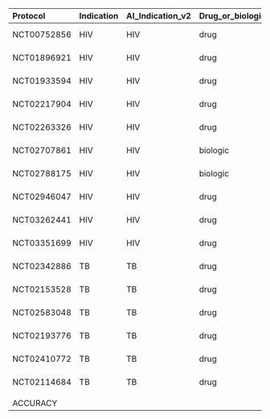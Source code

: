 | Protocol    | Indication   | AI_Indication_v2   | Drug_or_biologic   | Test_article                    | Pages   | AI_phase   | AI_phase_v2   | Rev_phase   | AI_SAP   | AI_SAP_v2   | Rev_SAP      | CTGov_SAP   | AI_effect   | AI_effect_v2   | Rev_effect     | AI_N   | AI_N_v2   | Rev_N   | CTGov_N   | AI_sim   | AI_sim_v2   | Rev_sim   | AI_risk   | Rev_risk   | Rev_arms   | AI_arms_v2   | Rev_countries                                   | AI_countries_v2   | CTGov_countries                                 | is_country_exact_match   | is_country_approximate_match   |
|:------------|:-------------|:-------------------|:-------------------|:--------------------------------|:--------|:-----------|:--------------|:------------|:---------|:------------|:-------------|:------------|:------------|:---------------|:---------------|:-------|:----------|:--------|:----------|:---------|:------------|:----------|:----------|:-----------|:-----------|:-------------|:------------------------------------------------|:------------------|:------------------------------------------------|:-------------------------|:-------------------------------|
| NCT00752856 | HIV          | HIV                | drug               | raltegravir_lopinavir_ritonavir | 57      | 1          | 2.0           | 2           | no       | 1           | 3pp in prot  | 1           | yes         | 1              | yes Sec. 9.3   | 50     | 50        | 51      | 51.0      | no       | 0           | no        | high      | high       | 2          | 2            | US                                              | CA,US             | US                                              | 0                        | 0                              |
| NCT01896921 | HIV          | HIV                | drug               | maraviroc_integrase_inhib       | 29      | 3          | 3.0           | 3           | no       | 1           | 0.5p in prot | 1           | no          | 0              | no             | 44     | 30        | 30      | 7.0       | no       | 0           | no        | high      | high       | 1          | 1            | US                                              | US                | US                                              | 1                        | 1                              |
| NCT01933594 | HIV          | HIV                | drug               | romidepsin                      | 140     | 1          | 1.5           | 1/2         | no       | 1           | 9pp in prot  | 0           | no          | 1              | yes Sec. 9.4.2 | 60     | 60        | 59      | 59.0      | no       | 0           | no        | high      | low        | 8          | 3            | US                                              | US,XX             | US                                              | 0                        | 0                              |
| NCT02217904 | HIV          | HIV                | drug               | islatravir                      | 114     | 1          | 1.0           | 1           | yes      | 0           | 4pp in prot  | 1           | no          | 1              | yes Sec. 8.1ff | 42     | 42        | 30      | 30.0      | no       | 0           | no        | med       | low        | 1          | 1            | DE                                              | CA,US,XX          | DE                                              | 0                        | 0                              |
| NCT02263326 | HIV          | HIV                | drug               | dolutegravir_lamivudin          | 47      | 0          | 2.0           | 3           | no       | 1           | 2pp in prot  | 1           | yes         | 1              | yes Sec. 9.4   | 90     | 90        | 89      | 89.0      | no       | 0           | no        | nan       | med        | 2          | 2            | US                                              | US                | US                                              | 1                        | 1                              |
| NCT02707861 | HIV          | HIV                | biologic           | ibalizumab                      | 106     | 3          | 3.0           | 3           | no       | 0           | 3pp in prot  | 0           | no          | 0              | yes Sec. 9.8   | 100    | 100       | 79      | 79.0      | no       | 0           | no        | high      | med        | 2          | 2            | US,PR                                           | TW,US,XX          | US,PR                                           | 0                        | 0                              |
| NCT02788175 | HIV          | HIV                | biologic           | vedolizumab                     | 55      | 3          | 1.0           | 1           | no       | 1           | 2pp in prot  | 1           | no          | 0              | yes Sec. 13    | 52     | 20        | 26      | 26.0      | no       | 0           | no        | high      | med        | 1          | 1            | US                                              | US                | US                                              | 1                        | 1                              |
| NCT02946047 | HIV          | HIV                | drug               | ixazomib                        | 83      | 1          | 1.5           | 1/2         | no       | 1           | 2pp in prot  | 1           | no          | 0              | no             | 49     | 17        | 17      | 17.0      | no       | 0           | no        | high      | high       | 4          | 1            | US                                              | US                | US                                              | 1                        | 1                              |
| NCT03262441 | HIV          | HIV                | drug               | mycophenolate_mofetil           | 39      | 2          | 2.0           | 2           | no       | 1           | 1p in prot   | 1           | no          | 1              | yes Sec. 8.4.1 | 450    | 10        | 5       | 5.0       | no       | 0           | no        | high      | high       | 1          | 1            | US                                              | US                | US                                              | 1                        | 1                              |
| NCT03351699 | HIV          | HIV                | drug               | MK-4250                         | 87      | 1          | 1.0           | 1           | no       | 0           | 1p in prot   | 1           | no          | 1              | yes Sec. 8.1ff | 900    | 30        | 24      | 24.0      | no       | 0           | no        | high      | med        | 5          | 3            | DE                                              | CA,HT,JE,US,XX    | DE                                              | 0                        | 0                              |
| NCT02342886 | TB           | TB                 | drug               | moxifloxacin                    | 112     | 2          | 3.0           | 3           | no       | 0           | 4pp in prot  | 0           | yes         | 1              | yes Sec. 8.3   | 1200   | 1200      | 284     | 284.0     | no       | 0           | no        | med       | med        | 5          | 2            | GE,KE,MY,PH,ZA,TZ,UG,ZM,BR,CN,HT,MZ,PE,RU,TH,UA | CA,CH,GB,US,XX    | GE,KE,MY,PH,ZA,TZ,UG,ZM,BR,CN,HT,MZ,PE,RU,TH,UA | 0                        | 0                              |
| NCT02153528 | TB           | TB                 | drug               | rifampicin                      | 54      | 1          | 1.0           | 3           | no       | 1           | 2pp in prot  | 0           | no          | 1              | yes Sec. 8.4   | 500    | 500       | 1000    | 701.0     | no       | 0           | no        | high      | med        | 2          | 2            | BD                                              | BD,BE             | BD                                              | 0                        | 0                              |
| NCT02583048 | TB           | TB                 | drug               | bedaquiline_delamanid           | 119     | 2          | 2.0           | 2           | no       | 1           | 8pp in prot  | 0           | yes         | 1              | yes Sec. 9.4   | 84     | 84        | 84      | 84.0      | yes      | 1           | no        | med       | low        | 3          | 3            | PE,ZA                                           | US,XX,ZA          | PE,ZA                                           | 0                        | 0                              |
| NCT02193776 | TB           | TB                 | drug               | bedaquiline_moxifloxacin        | 112     | 2          | 2.0           | 2           | no       | 0           | 3pp in prot  | 0           | yes         | 1              | yes Sec. 8.2   | 240    | 240       | 240     | 240.0     | no       | 0           | no        | med       | med        | 3          | 3            | ZA,TZ,UG                                        | MX,US,XX,ZA       | ZA,TZ,UG                                        | 0                        | 0                              |
| NCT02410772 | TB           | TB                 | drug               | rifapentine_moxifloxacin        | 248     | 3          | 3.0           | 3           | yes      | 1           | 3pp in prot  | 1           | yes         | 1              | yes Sec. 13.6  | 90     | 90        | 2500    | 2516.0    | no       | 1           | no        | low       | low        | 3          | 1            | US,BR,CN,HT,IN,KE,MW,PE,ZA,TH,UG,VN,ZW,ES       | US                | US,BR,CN,HT,IN,KE,MW,PE,ZA,TH,UG,VN,ZW,ES       | 0                        | 0                              |
| NCT02114684 | TB           | TB                 | drug               | moxifloxacin                    | 58      | 2          | 2.0           | 1/2         | no       | 1           | 2pp in prot  | 0           | yes         | 1              | yes Sec. 9.1   | 330    | 330       | 330     | 197.0     | yes      | 1           | no        | low       | low        | 2          | 2            | ZA                                              | US,ZA             | ZA                                              | 0                        | 0                              |
|             |              |                    |                    |                                 |         |            |               |             |          |             |              |             |             |                |                |        |           |         |           |          |             |           |           |            |            |              |                                                 |                   |                                                 |                          |                                |
| ACCURACY    |              |                    |                    |                                 |         | 0.5        | 0.6875        |             | 0.3125   | 0.625       |              |             | 0.5625      | 0.875          |                | 0.1875 | 0.3125    |         |           |          |             |           |           |            |            | 0.6875       |                                                 | 0.3125            |                                                 |                          | 0.3125                         |